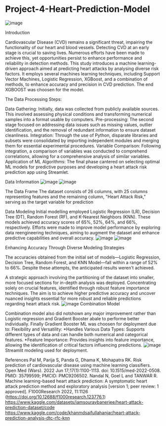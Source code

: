 # Project-4-Heart-Prediction-Model
![image](https://github.com/steve3636/Project-4-Heart-Prediction-Model/assets/139638282/77715068-04c1-4800-9d59-315746bb2122)

Introduction

Cardiovascular Disease (CVD) remains a significant threat, impairing the functionality of our heart and blood vessels. Detecting CVD at an early stage is crucial to saving lives. Numerous efforts have been made to achieve this, yet opportunities persist to enhance performance and reliability in detection methods. This study introduces a machine learning-driven approach aimed at predicting heart attacks by analysing diverse risk factors. It employs several machines learning techniques, including Support Vector Machines, Logistic Regression, XGBoost, and a combination of methods, to enhance accuracy and precision in CVD prediction. The end XGBOOST was choosen for the model.

The Data Processing Steps:

Data Gathering: Initially, data was collected from publicly available sources. This involved assessing physical conditions and transforming numerical samples into a format usable by computers.
Pre-processing: The second stage focused on addressing data issues such as missing values, outlier identification, and the removal of redundant information to ensure dataset cleanliness.
Integration: Through the use of Python, disparate libraries and subsets were consolidated by importing independent modules and merging them for essential experimental procedures.
Variable Comparison: Following integration, a comparison of variables was conducted to comprehend correlations, allowing for a comprehensive analysis of similar variables.
Application of ML Algorithms: The final phase cantered on selecting optimal ML models for predictive purposes and developing a heart attack risk prediction app using Streamlet.

Data Information
![image](https://github.com/steve3636/Project-4-Heart-Prediction-Model/assets/139638282/6a2ac014-9f60-4364-87a1-392d05239949)
![image](https://github.com/steve3636/Project-4-Heart-Prediction-Model/assets/139638282/f793a0ce-43b2-4f36-b230-abd1a4ff690e)


The Data Frame
The dataset consists of 26 columns, with 25 columns representing features and the remaining column, "Heart Attack Risk," serving as the target variable for prediction

Data Modeling
Initial modelling employed Logistic Regression (LR), Decision Tree (DT), Random Forest (RF), and K-Nearest Neighbors (KNN). These models achieved accuracy scores of 65%, 52%, 64%, and 66%, respectively. Efforts were made to improve model performance by exploring data reengineering techniques, aiming to augment the dataset and enhance predictive capabilities and overall accuracy.
![image](https://github.com/steve3636/Project-4-Heart-Prediction-Model/assets/139638282/90b83168-3e7a-4915-b628-c8e93d0d4333)
![image](https://github.com/steve3636/Project-4-Heart-Prediction-Model/assets/139638282/2edc83de-c52d-4c69-b81d-24b98ab18922)


Enhancing Accuracy Through Diverse Modeling Strategies

The accuracies obtained from the initial set of models—Logistic Regression, Decision Tree, Random Forest, and KNN Model—fall within a range of 52% to 66%. Despite these attempts, the anticipated results weren't achieved. 

A strategic approach involving the partitioning of the dataset into smaller, more focused sections for in-depth analysis was deployed. Concentrating solely on crucial features, identified through robust feature importance techniques. The aim is to achieve higher predictive accuracy and uncover nuanced insights essential for more robust and reliable predictions regarding heart attack risk.
![image](https://github.com/steve3636/Project-4-Heart-Prediction-Model/assets/139638282/aa0f7cfa-2867-475b-af21-cec73399154b)
Combination Model

Combination model also did notshown any major improvement rather than Logistic regression and Gradient Booster abale to performe better individually. Finally Gradient Booster ML was choosen for deployment due to: 
Flexibility and Versatility:
*Handles Various Data Types: Supports different types of data and can handle both numerical and categorical features.
*Feature Importance: Provides insights into feature importance, allowing the identification of critical factors influencing predictions.
![image](https://github.com/steve3636/Project-4-Heart-Prediction-Model/assets/139638282/93fd1c0c-a511-4653-a4e3-096e9e6f6103)
Streamlit modeling used for deployment.
 
References
Pal M, Parija S, Panda G, Dhama K, Mohapatra RK. Risk prediction of cardiovascular disease using machine learning classifiers. Open Med (Wars). 2022 Jun 17;17(1):1100-1113. doi: 10.1515/med-2022-0508. PMID: 35799599; PMCID: PMC9206502.
Nandal N, Goel L and TANWAR R. Machine learning-based heart attack prediction: A  symptomatic heart attack prediction method and exploratory analysis [version 1; peer review: 1 approved]. F1000Research 2022, 11:1126 (https://doi.org/10.12688/f1000research.123776.1)
https://www.kaggle.com/datasets/iamsouravbanerjee/heart-attack-prediction-dataset/code
https://www.kaggle.com/code/khanmdsaifullahanjar/heart-attack-prediction-analysis-dtc-rfc-knn
